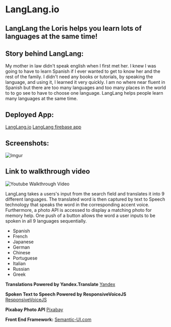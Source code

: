 
# LangLang.io
## LangLang the Loris helps you learn lots of languages at the same time!

## Story behind LangLang:
My mother in law didn't speak english when I first met her. I knew I was going to have to learn Spanish if I ever wanted to get to know her and the rest of the family. I didn't need any books or tutorials, by speaking the language, and using it, I learned it very quickly. I am no where near fluent in Spanish but there are too many languages and too many places in the world to to go see to have to choose one language. LangLang helps people learn many languages at the same time.

## Deployed App:
[LangLang.io](http://www.langlang.io)
[LangLang firebase app](https://langlang-4072a.firebaseapp.com/)

## Screenshots:

![Imgur](https://i.imgur.com/FpJz6AU.png)

## Link to walkthrough video
![Youtube Walkthrough Video](https://youtu.be/Tx67oZncFHk)


LangLang takes a users's input from the search field and translates it into 9 different languages. The translated word is then captured by text to Speech technology that speaks the word in the corresponding accent voice. Furthermore, a photo API is accessed to display a matching photo for memory help. One push of a button allows the word a user inputs to be spoken in all 9 languages sequentially.

* Spanish
* French
* Japanese
* German
* Chinese
* Portuguese
* Italian
* Russian
* Greek

**Translations Powered by Yandex.Translate**
[Yandex](http://translate.yandex.com/)

**Spoken Text to Speech Powered by ResponsiveVoiceJS**
[ResponsiveVoiceJS](https://responsivevoice.org/api/)

**Pixabay Photo API**
[Pixabay](https://pixabay.com/api/docs/)

**Front End Framework:**
[Semantic-UI.com](http://www.semantic-ui.com)
